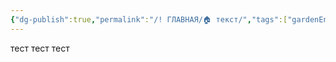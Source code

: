 ```yaml
---
{"dg-publish":true,"permalink":"/! ГЛАВНАЯ/🏠 текст/","tags":["gardenEntry"]}
---
```




тест тест тест
